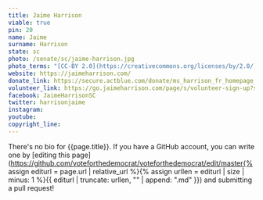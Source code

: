 ```yaml
---
title: Jaime Harrison
viable: true
pin: 20
name: Jaime
surname: Harrison
state: sc
photo: /senate/sc/jaime-harrison.jpg
photo_terms: "[CC-BY 2.0](https://creativecommons.org/licenses/by/2.0/) [photo](https://www.flickr.com/photos/mdfriendofhillary/33054119622/) by Flickr user [Edward Kimmel](https://www.flickr.com/photos/mdfriendofhillary/)."
website: https://jaimeharrison.com/
donate_link: https://secure.actblue.com/donate/ms_harrison_fr_homepage_2019
volunteer_link: https://go.jaimeharrison.com/page/s/volunteer-sign-up?source=MS_HP_FR_X_X_homepage-signup_X__F1_S1_C1__X
facebook: JaimeHarrisonSC
twitter: harrisonjaime
instagram: 
youtube: 
copyright_line: 
---
```

There's no bio for {{page.title}}. If you have a GitHub account, you can write one by [editing this page](https://github.com/voteforthedemocrat/voteforthedemocrat/edit/master{% assign editurl = page.url | relative_url %}{% assign urllen = editurl | size | minus: 1 %}{{ editurl | truncate: urllen, "" | append: ".md" }}) and submitting a pull request!